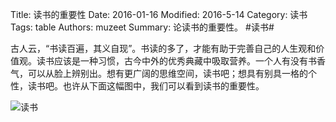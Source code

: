 Title: 读书的重要性
Date: 2016-01-16
Modified: 2016-5-14
Category: 读书
Tags: table
Authors: muzeet
Summary: 论读书的重要性。
#读书#

古人云，“书读百遍，其义自现”。书读的多了，才能有助于完善自己的人生观和价值观。读书应该是一种习惯，古今中外的优秀典藏中吸取营养。一个人有没有书香气，可以从脸上辨别出。想有更广阔的思维空间，读书吧；想具有别具一格的个性，读书吧。也许从下面这幅图中，我们可以看到读书的重要性。

![读书](http://7xq1t9.com1.z0.glb.clouddn.com/importanceOfReading.jpg "读书")